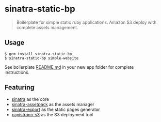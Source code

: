 # sinatra-static-bp

> Boilerplate for simple static ruby applications.
Amazon S3 deploy with complete assets management.

## Usage

    $ gem install sinatra-static-bp
    $ sinatra-static-bp simple-website

See boilerplate [README.md](https://github.com/hooktstudios/sinatra-static-bp/blob/master/lib/skeleton/README.md.erb) in your new app folder for complete instructions.

## Featuring

* [sinatra](https://github.com/sinatra/sinatra) as the core
* [sinatra-assetpack](https://github.com/hooktstudios/sinatra-assetpack) as the assets manager
* [sinatra-export](https://github.com/hooktstudios/sinatra-export) as the static pages generator
* [capistrano-s3](github.com/hooktstudios/capistrano-s3.git) as the S3 deployment tool